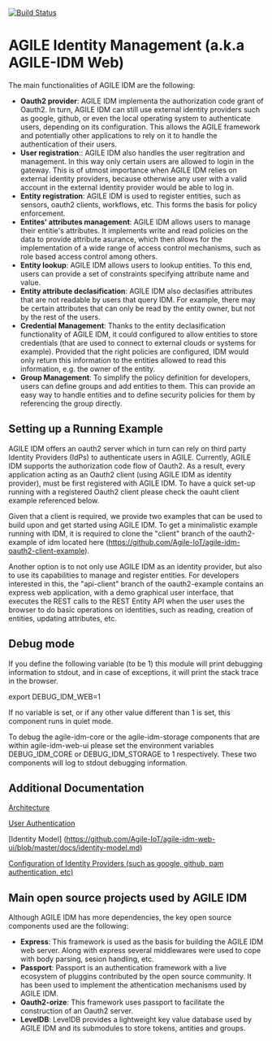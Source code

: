 [![Build Status](https://travis-ci.org/Agile-IoT/agile-IDM.svg?branch=master)](https://travis-ci.org/Agile-IoT/agile-IDM)

# AGILE Identity Management (a.k.a AGILE-IDM Web)

The main functionalities of AGILE IDM are the following:

* **Oauth2 provider**: AGILE IDM implementa the authorization code grant of Oauth2. In turn, AGILE IDM can still use external identity providers such as google, github, or even the local operating system to authenticate users, depending on its configuration. This allows the AGILE framework and potentially other applications to rely on it to handle the authentication of their users.
* **User registration**:: AGILE IDM also handles the user regitration and management. In this way only certain users are allowed to login in the gateway. This is of utmost importance when AGILE IDM relies on external identity providers, because otherwise any user with a valid account in the external identity provider would be able to log in.
* **Entity registration**: AGILE IDM is used to register entities, such as sensors, oauth2 clients, workflows, etc. This forms the basis for policy enforcement.
* **Entites' attributes management**: AGILE IDM allows users to manage their entitie's attributes. It implements write and read policies on the data to provide attribute asurance, which then allows for the implementation of a wide range of access control mechanisms, such as role based access control among others.
* **Entity lookup**:  AGILE IDM allows users to lookup entities. To this end, users can provide a set of constraints specifying attribute name and value.
* **Entity attribute declasification**: AGILE IDM also declasifies attributes that are not readable by users that query IDM. For example, there may be certain attributes that can only be read by the entity owner, but not by the rest of the users. 
* **Credential Management**: Thanks to the entity declasification functionality of AGILE IDM, it could configured to allow entities to store credentials (that are used to connect to external clouds or systems for example). Provided that the right policies are configured, IDM would only return this information to the entities allowed to read this information, e.g. the owner of the entity.
* **Group Management**: To simplify the policy definition for developers, users can define groups and add entities to them. This can provide an easy way to handle entities and to define security policies for them by referencing the group directly.

## Setting up a Running Example


AGILE IDM offers an oauth2 server which in turn can rely on third party Identity Providers (IdPs) to authenticate users in AGILE.
Currently, AGILE IDM supports the authorization code flow of Oauth2. As a result, every application acting as an Oauth2 client (using AGILE IDM as identity provider), must be first registered with AGILE IDM. To have a quick set-up running with a registered Oauth2 client please check the oauht client example referenced below.

Given that a client is required, we provide two examples that can be used to build upon and get started using AGILE IDM. 
To get a minimalistic example running with IDM, it is required to clone the "client" branch of the oauth2-example of idm located here (https://github.com/Agile-IoT/agile-idm-oauth2-client-example).

Another option is to not only use AGILE IDM as an identity provider, but also to use its capabilities to manage and register entities. For developers interested in this, the "api-client" branch of the oauth2-example contains an express web application, with a demo graphical user interface, that executes the REST calls to the REST Entity API when the user uses the browser to do basic operations on identities, such as reading, creation of entities, updating attributes, etc.

## Debug mode

If you define the following variable (to be 1) this module will print debugging information to stdout, and in case of exceptions, it will print the stack trace in the browser. 

export DEBUG_IDM_WEB=1

If no variable is set, or if any other value different than 1 is set, this component runs in quiet mode.

To debug the agile-idm-core or the agile-idm-storage components that are within agile-idm-web-ui please set the environment variables DEBUG_IDM_CORE  or DEBUG_IDM_STORAGE to 1 respectively. These two components will log to stdout debugging information.

## Additional Documentation

[Architecture](https://github.com/Agile-IoT/agile-idm-web-ui/blob/master/docs/architecture.md)

[User Authentication](https://github.com/Agile-IoT/agile-idm-web-ui/blob/master/docs/authentication.md)

[Identity Model] (https://github.com/Agile-IoT/agile-idm-web-ui/blob/master/docs/identity-model.md)

[Configuration of Identity Providers (such as google, github, pam authentication, etc)](https://github.com/Agile-IoT/agile-idm-web-ui/blob/master/docs/idps-configuration.md)

## Main open source projects used by AGILE IDM

Although AGILE IDM has more dependencies, the key open source components used are the following:

* **Express**: This framework is used as the basis for building the AGILE IDM web server. Along with express several middlewares were used to cope with body parsing, sesion handling, etc.
* **Passport**: Passport is an authentication framework with a live ecosystem of pluggins contributed by the open source community. It has been used to implement the athentication mechanisms used by AGILE IDM.
* **Oauth2-orize**: This framework uses passport to facilitate the construction of an Oauth2 server.
* **LevelDB**: LevelDB provides a lightweight key value database used by AGILE IDM and its submodules to store tokens, antities and groups.
